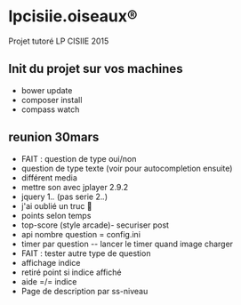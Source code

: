 # lpcisiie.oiseaux:registered:
Projet tutoré LP CISIIE 2015


## Init du projet sur vos machines

* bower update
* composer install
* compass watch


## reunion 30mars

* FAIT : question de type oui/non
* question de type texte (voir pour autocompletion ensuite)
* différent media
* mettre son avec jplayer 2.9.2
* jquery 1.*.* (pas serie 2.*.*)
* j'ai oublié un truc :poop:
* points selon temps
* top-score (style arcade)- securiser post
* api nombre question = config.ini
* timer par question -- lancer le timer quand image charger
* FAIT : tester autre type de question
* affichage indice
* retiré point si indice affiché
* aide =/= indice
* Page de description par ss-niveau

